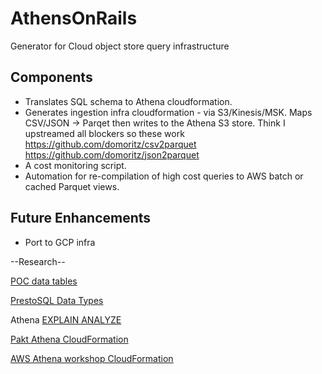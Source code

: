 # AthensOnRails
Generator for Cloud object store query infrastructure

## Components
* Translates SQL schema to Athena cloudformation.
* Generates ingestion infra cloudformation - via S3/Kinesis/MSK.  Maps CSV/JSON -> Parqet then writes to the Athena S3 store. Think I upstreamed all blockers so these work https://github.com/domoritz/csv2parquet https://github.com/domoritz/json2parquet
* A cost monitoring script.
* Automation for re-compilation of high cost queries to AWS batch or cached Parquet views.

## Future Enhancements
* Port to GCP infra

--Research--

[POC data tables](https://try.zeek.org/#/tryzeek/saved/556026)

[PrestoSQL Data Types](https://prestodb.io/docs/current/language/types.html)

Athena [EXPLAIN ANALYZE](https://aws.amazon.com/about-aws/whats-new/2021/11/amazon-athena-cost-details-query-execution-plans/)

[Pakt Athena CloudFormation](https://github.com/PacktPublishing/Serverless-Analytics-with-Amazon-Athena)

[AWS Athena workshop CloudFormation](https://athena-in-action.workshop.aws)

